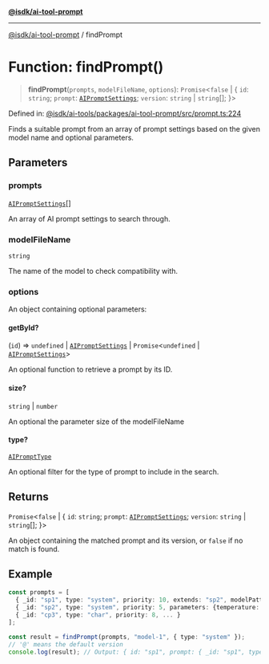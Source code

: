 [**@isdk/ai-tool-prompt**](../README.md)

***

[@isdk/ai-tool-prompt](../globals.md) / findPrompt

# Function: findPrompt()

> **findPrompt**(`prompts`, `modelFileName`, `options`): `Promise`\<`false` \| \{ `id`: `string`; `prompt`: [`AIPromptSettings`](../interfaces/AIPromptSettings.md); `version`: `string` \| `string`[]; \}\>

Defined in: [@isdk/ai-tools/packages/ai-tool-prompt/src/prompt.ts:224](https://github.com/isdk/ai-tool-prompt.js/blob/df57e41588ef4f83536e0145125ade13089c1f4d/src/prompt.ts#L224)

Finds a suitable prompt from an array of prompt settings based on the given model name and optional parameters.

## Parameters

### prompts

[`AIPromptSettings`](../interfaces/AIPromptSettings.md)[]

An array of AI prompt settings to search through.

### modelFileName

`string`

The name of the model to check compatibility with.

### options

An object containing optional parameters:

#### getById?

(`id`) => `undefined` \| [`AIPromptSettings`](../interfaces/AIPromptSettings.md) \| `Promise`\<`undefined` \| [`AIPromptSettings`](../interfaces/AIPromptSettings.md)\>

An optional function to retrieve a prompt by its ID.

#### size?

`string` \| `number`

An optional the parameter size of the modelFileName

#### type?

[`AIPromptType`](../type-aliases/AIPromptType.md)

An optional filter for the type of prompt to include in the search.

## Returns

`Promise`\<`false` \| \{ `id`: `string`; `prompt`: [`AIPromptSettings`](../interfaces/AIPromptSettings.md); `version`: `string` \| `string`[]; \}\>

An object containing the matched prompt and its version, or `false` if no match is found.

## Example

```ts
const prompts = [
  { _id: "sp1", type: "system", priority: 10, extends: "sp2", modelPattern: /^model-\d+/, ... },
  { _id: "sp2", type: "system", priority: 5, parameters: {temperature: 0.8}, ... },
  { _id: "cp3", type: "char", priority: 8, ... }
];

const result = findPrompt(prompts, "model-1", { type: "system" });
// '@' means the default version
console.log(result); // Output: { id: "sp1", prompt: { _id: "sp1", type: "system", parameters: {temperature: 0.8}, ... }, version: '@' }
```
